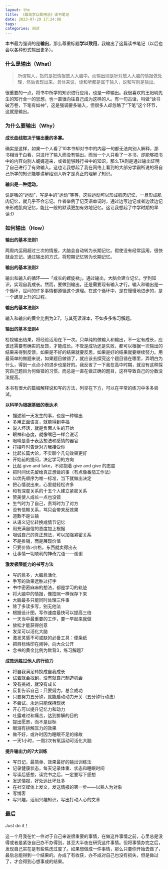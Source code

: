 ```yaml
---
layout: the
title: 《最高学以致用法》读书笔记 
date: 2023-07-29 17:24:08
tags:
categories: 阅读
---
```


本书最为强调的是**输出**，那么尊重标题**学以致用**，我输出了这篇读书笔记（以后也会以各种形式输出更多）。

### 什么是输出（What）

> 所谓输入，指的是把情报放入大脑中。而输出则是针对放入大脑的情报做处理，然后表现出来。具体来说，读和听都是属于输入，说和写则是输出。

很重要的一点，将书中所学的知识进行应用，也是一种输出。我很喜欢的王阳明先生的知行合一的思想，也一直很向往自己成为这样的人。有一句古话，叫做“读书破万卷，下笔有如神”，这是强调要多输入，但很多人却忽略了“下笔”这个环节，这就是输出。

### 为什么要输出（Why）

**成长曲线取决于输出量的多寡。**

确实是这样，如果一个人看了10本书却对书中的内容一句都无法向别人解释，那书相当于白看，只进行了输入而没有输出。而当一个人只看了一本书，却能够把书中的内容向别人娓娓道来，或者能够践行书中的知识，那么TA则是通过输出证明了自己进行了有效输入。这也让我想起了我在网络上看到的大部分学霸所说的将自己所学的知识能够讲解给别人听才是真正的理解了知识。

**输出是一种运动。**

说是嘴的“运动”，写是手的“运动”等等，这些运动可以形成肌肉记忆，一旦形成肌肉记忆，就几乎不会忘记。作者举例了记英语单词时，通过边写边记或者边读边记来形成肌肉记忆，能比一般的默读更加有效地记忆。这让我想起了中学时期的早读:D

### 如何输出（How）

**输出的基本法则1** 

两周内运用超过三次的情报，大脑会自动转为长期记忆。假使没有经常运用，很快就会忘记。通过输出的方式，将短期记忆转为长期记忆。

**输出的基本法则2**

输出和输入的循环——「成长的螺旋梯」。通过输出，大脑会建立记忆，学到知识，实现自我成长。然而，要做到输出，还是需要现有输入才行。输入和输出是一个循环，世间的许多事情都遵循这个道理。在这个循环中，是在慢慢地进步的，是一个螺旋上升的过程。

**输出的基本法则3** 

输入和输出的黄金比例为3:7，与其死读课本，不如多多练习解题。

**输出的基本法则4** 

检视输出结果，将经验活用在下一次。只单纯的做输入和输出，不一定有成长，应该还需要有确实的反馈，才能成长。不管是成功还是失败，都可以根据一次输出的结果来得到反馈，如果是不好的结果就要反思，如果是好的结果就要继续努力。用最简单的做题来说，如果题目做错了，就应该去探究这个题目错在哪里，弄明白为什么，得到一点点小的进步也是好的。我反省了一下我在高中时期，就没有这种探究自己题目为何做错的习惯，而总是一直在做正确的题目，这样导致自己的分数没法提高。

本书有很大的篇幅解释说和写的方法，列举在下方，可以在平常的练习中多多尝试。

**以科学为根据基础的表达术**

- 描述前一天发生的事，也是一种输出
- 多用正面语言，就能得到幸福
- 说人坏话，就是负面人生的开始
- 眼神和态度，就像嘴巴一样会说话
- 眼睛是善于表达想法和感情的器官
- 打招呼时告诉对方我接受你
- 比起长篇大论，不实聊个几句效果更好
- 开始前的提问，决定学习的方向
- 比起 give and take，不如抱着 give and give 的态度
- 把时间优先留给真正想做的事（有点像番茄工作法）
- 以优先顺序为唯一标准，当下就做出决定
- 把心情说出来，心里就轻松许多
- 和有深度关系的十五个人建立紧密关系
- 赞美使人成长一点也没错
- 生气时为了自己，责骂时为了对方
- 没有信赖关系，骂只会带来反效果
- 道歉不是认输
- 从语义记忆转换成情节记忆
- 用充满自信的态度加上根据
- 坦诚自己的真正想法，可以加强紧密关系
- 不是推销，而是展现价值
- 只要价值>价格，东西就卖得出去
- 让事情一切顺利的神奇咒语——谢谢

**激发极限能力的书写方法**

- 写的愈多，大脑愈活化
- 手写的效果远胜过打字
- 书中密密麻麻的想法，都是学习的轨迹
- 将大脑中的情报，像拍照一样保存下来
- 大脑最多只能同时处理三件事
- 除了多读多写，别无他法
- 根据设计图，写作速度最快可以提高三倍
- 一天当中最重要的工作，要一早起来就做
- 放松才能获得创意
- 发呆可以活化大脑
- 激发灵感不可或缺的必备工具：便条纸
- 把目标烙印在闹钟，向大众公开
- 念书的黄金比例为默背3，练习解题7

**成效远胜过他人的行动力**

- 将自我满足转换成自我成长
- 试着就会找到，没有就自己制造机会
- 没有挑战，就没有成长
- 反复告诉自己：只要努力，总会成功
- 只要努力五分钟，就能启动动力开关（五分钟行动法）
- 不尝试，永远只能保持现状
- 开心可以提升记忆力和动力
- 吐露难过和痛苦，达到排解的目的
- 提出愿景，而不是目标
- 眼泪有排解压力的效果
- 做不好，或许时因为睡眠不足的缘故
- 一天1小时，一周2次有氧运动可活化大脑

**提升输出力的7大训练**

- 写日记，最简单、效果最好的输出训练法
- 记录健康状态，每天记录体重、状态和睡眠时间
- 写读后感想，读完书之后，一定要写下感想
- 发送情报，好处远比坏处多
- 在社交媒体上发文，发送情报的第一步——以熟人为对象
- 写博客
- 写兴趣，活用兴趣知识，写出打动人心的文章

### 最后

Just do it！

这一个月我在忙一件对于自己来说很重要的事情，在做这件事情之前，心里总是没得或者是紧张自己办不办得到，甚至大半夜在研究这件事情。但将事情办完之后，发现自己实在是有些焦虑过度了。如果想做成一件事情，那么只要你开始去做了，最后总能得到一个结果的。办成了有收获，办不成对自己也没有损失，但是做过了，才会得到心想事成的结果。